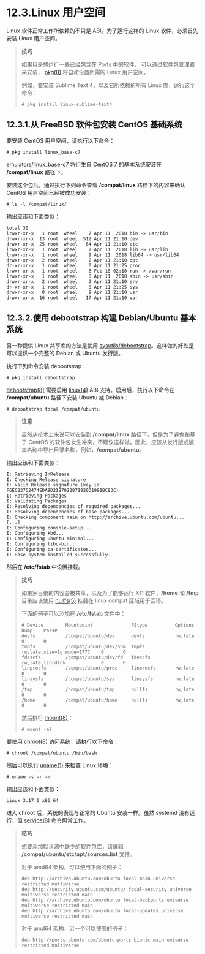 # 12.3.Linux 用户空间

Linux 软件正常工作所依赖的不只是 ABI。为了运行这样的 Linux 软件，必须首先安装 Linux 用户空间。

> **技巧**
>
> 如果只是想运行一些已经包含在 Ports 中的软件， 可以通过软件包管理器来安装， [pkg(8)](https://man.freebsd.org/cgi/man.cgi?query=pkg&sektion=8&format=html) 将自动设置所需的 Linux 用户空间。
>
> 例如，要安装 Sublime Text 4，以及它所依赖的所有 Linux 库，运行这个命令：
>
> ```shell-session
> # pkg install linux-sublime-text4
> ```

## 12.3.1.从 FreeBSD 软件包安装 CentOS 基础系统

要安装 CentOS 用户空间，请执行以下命令：

```shell-session
# pkg install linux_base-c7
```

[emulators/linux_base-c7](https://cgit.freebsd.org/ports/tree/emulators/linux_base-c7/) 将衍生自 CentOS 7 的基本系统安装在 **/compat/linux** 路径下。

安装这个包后，通过执行下列命令查看 **/compat/linux** 路径下的内容来确认 CentOS 用户空间已经被成功安装：

```shell-session
# ls -l /compat/linux/
```

输出应该和下面类似：

```shell-session
total 30
lrwxr-xr-x   1 root  wheel    7 Apr 11  2018 bin -> usr/bin
drwxr-xr-x  13 root  wheel  512 Apr 11 21:10 dev
drwxr-xr-x  25 root  wheel   64 Apr 11 21:10 etc
lrwxr-xr-x   1 root  wheel    7 Apr 11  2018 lib -> usr/lib
lrwxr-xr-x   1 root  wheel    9 Apr 11  2018 lib64 -> usr/lib64
drwxr-xr-x   2 root  wheel    2 Apr 11 21:10 opt
dr-xr-xr-x   1 root  wheel    0 Apr 11 21:25 proc
lrwxr-xr-x   1 root  wheel    8 Feb 18 02:10 run -> /var/run
lrwxr-xr-x   1 root  wheel    8 Apr 11  2018 sbin -> usr/sbin
drwxr-xr-x   2 root  wheel    2 Apr 11 21:10 srv
dr-xr-xr-x   1 root  wheel    0 Apr 11 21:25 sys
drwxr-xr-x   8 root  wheel    9 Apr 11 21:10 usr
drwxr-xr-x  16 root  wheel   17 Apr 11 21:10 var
```

## 12.3.2.使用 debootstrap 构建 Debian/Ubuntu 基本系统

另一种提供 Linux 共享库的方法是使用 [sysutils/debootstrap](https://cgit.freebsd.org/ports/tree/sysutils/debootstrap/)。这样做的好处是可以提供一个完整的 Debian 或 Ubuntu 发行版。

执行下列命令安装 debootstrap：

```shell-session
# pkg install debootstrap
```

[debootstrap(8)](https://man.freebsd.org/cgi/man.cgi?query=debootstrap&sektion=8&format=html) 需要启用 [linux(4)](https://man.freebsd.org/cgi/man.cgi?query=linux&sektion=4&format=html) ABI 支持。启用后，执行以下命令在 **/compat/ubuntu** 路径下安装 Ubuntu 或 Debian：

```shell-session
# debootstrap focal /compat/ubuntu
```

> **注意**
>
> 虽然从技术上来说可以安装到 **/compat/linux** 路径下，但是为了避免和基于 CentOS 的软件包发生冲突，不建议这样做。因此，应该从发行版或版本名称中导出目录名称，例如，**/compat/ubuntu**。

输出应该和下面类似：

```shell-session
I: Retrieving InRelease
I: Checking Release signature
I: Valid Release signature (key id F6ECB3762474EDA9D21B7022871920D1991BC93C)
I: Retrieving Packages
I: Validating Packages
I: Resolving dependencies of required packages...
I: Resolving dependencies of base packages...
I: Checking component main on http://archive.ubuntu.com/ubuntu...
[...]
I: Configuring console-setup...
I: Configuring kbd...
I: Configuring ubuntu-minimal...
I: Configuring libc-bin...
I: Configuring ca-certificates...
I: Base system installed successfully.
```

然后在 **/etc/fstab** 中设置挂载。

> **技巧**
>
> 如果家目录的内容会被共享，以及为了能够运行 X11 软件，**/home** 和 **/tmp** 目录应该使用 [nullfs(5)](https://man.freebsd.org/cgi/man.cgi?query=nullfs&sektion=5&format=html) 挂载在 linux compat 区域用于回环。
>
> 下面的例子可以添加在 **/etc/fstab** 文件中：
>
> ```shell-session
> # Device        Mountpoint              FStype          Options                      Dump    Pass#
> devfs           /compat/ubuntu/dev      devfs           rw,late                      0       0
> tmpfs           /compat/ubuntu/dev/shm  tmpfs           rw,late,size=1g,mode=1777    0       0
> fdescfs         /compat/ubuntu/dev/fd   fdescfs         rw,late,linrdlnk             0       0
> linprocfs       /compat/ubuntu/proc     linprocfs       rw,late                      0       0
> linsysfs        /compat/ubuntu/sys      linsysfs        rw,late                      0       0
> /tmp            /compat/ubuntu/tmp      nullfs          rw,late                      0       0
> /home           /compat/ubuntu/home     nullfs          rw,late                      0       0
> ```
>
> 然后执行 [mount(8)](https://man.freebsd.org/cgi/man.cgi?query=mount&sektion=8&format=html)：
>
> ```shell-session
> # mount -al
> ```

要使用 [chroot(8)](https://man.freebsd.org/cgi/man.cgi?query=chroot&sektion=8&format=html) 访问系统，请执行以下命令：

```shell-session
# chroot /compat/ubuntu /bin/bash
```

然后可以执行 [uname(1)](https://man.freebsd.org/cgi/man.cgi?query=uname&sektion=1&format=html) 来检查 Linux 环境：

```shell-session
# uname -s -r -m
```

输出应该和下面类似：

```shell-session
Linux 3.17.0 x86_64
```

进入 chroot 后，系统的表现与正常的 Ubuntu 安装一样。虽然 systemd 没有运行，但 [service(8)](https://man.freebsd.org/cgi/man.cgi?query=service&sektion=8&format=html) 命令照常工作。

> **技巧**
>
> 想要添加默认源中缺少的软件包库，请编辑 **/compat/ubuntu/etc/apt/sources.list** 文件。
>
> 对于 amd64 架构，可以使用下面的例子：
>
> ```shell-session
> deb http://archive.ubuntu.com/ubuntu focal main universe restricted multiverse
> deb http://security.ubuntu.com/ubuntu/ focal-security universe multiverse restricted main
> deb http://archive.ubuntu.com/ubuntu focal-backports universe multiverse restricted main
> deb http://archive.ubuntu.com/ubuntu focal-updates universe multiverse restricted main
> ```
>
> 对于 amd64 架构，另一个可以使用的例子：
>
> ```shell-session
> deb http://ports.ubuntu.com/ubuntu-ports bionic main universe restricted multiverse
> ```
